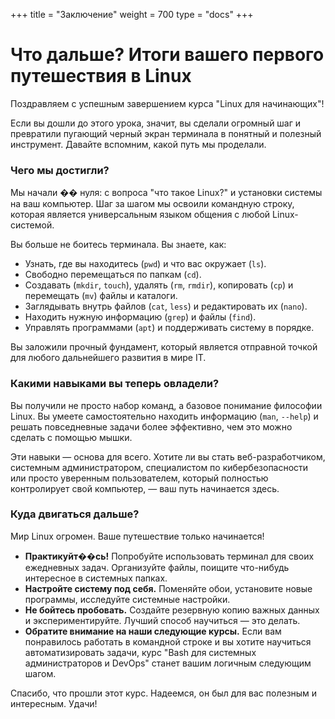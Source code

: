 +++
title = "Заключение"
weight = 700
type = "docs"
+++
# Что дальше? Итоги вашего первого путешествия в Linux

Поздравляем с успешным завершением курса "Linux для начинающих"!

Если вы дошли до этого урока, значит, вы сделали огромный шаг и превратили пугающий черный экран терминала в понятный и полезный инструмент. Давайте вспомним, какой путь мы проделали.

### Чего мы достигли?

Мы начали �� нуля: с вопроса "что такое Linux?" и установки системы на ваш компьютер. Шаг за шагом мы освоили командную строку, которая является универсальным языком общения с любой Linux-системой.

Вы больше не боитесь терминала. Вы знаете, как:
*   Узнать, где вы находитесь (`pwd`) и что вас окружает (`ls`).
*   Свободно перемещаться по папкам (`cd`).
*   Создавать (`mkdir`, `touch`), удалять (`rm`, `rmdir`), копировать (`cp`) и перемещать (`mv`) файлы и каталоги.
*   Заглядывать внутрь файлов (`cat`, `less`) и редактировать их (`nano`).
*   Находить нужную информацию (`grep`) и файлы (`find`).
*   Управлять программами (`apt`) и поддерживать систему в порядке.

Вы заложили прочный фундамент, который является отправной точкой для любого дальнейшего развития в мире IT.

### Какими навыками вы теперь овладели?

Вы получили не просто набор команд, а базовое понимание философии Linux. Вы умеете самостоятельно находить информацию (`man`, `--help`) и решать повседневные задачи более эффективно, чем это можно сделать с помощью мышки.

Эти навыки — основа для всего. Хотите ли вы стать веб-разработчиком, системным администратором, специалистом по кибербезопасности или просто уверенным пользователем, который полностью контролирует свой компьютер, — ваш путь начинается здесь.

### Куда двигаться дальше?

Мир Linux огромен. Ваше путешествие только начинается!
*   **Практикуйт��сь!** Попробуйте использовать терминал для своих ежедневных задач. Организуйте файлы, поищите что-нибудь интересное в системных папках.
*   **Настройте систему под себя.** Поменяйте обои, установите новые программы, исследуйте системные настройки.
*   **Не бойтесь пробовать.** Создайте резервную копию важных данных и экспериментируйте. Лучший способ научиться — это делать.
*   **Обратите внимание на наши следующие курсы.** Если вам понравилось работать в командной строке и вы хотите научиться автоматизировать задачи, курс "Bash для системных администраторов и DevOps" станет вашим логичным следующим шагом.

Спасибо, что прошли этот курс. Надеемся, он был для вас полезным и интересным. Удачи!
